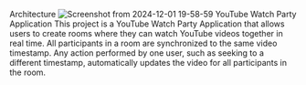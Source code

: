 Architecture
![Screenshot from 2024-12-01 19-58-59](https://github.com/user-attachments/assets/29d022bb-3bae-43be-8f9b-112d052f0ce3)
YouTube Watch Party Application
This project is a YouTube Watch Party Application that allows users to create rooms where they can watch YouTube videos together in real time. All participants in a room are synchronized to the same video timestamp. Any action performed by one user, such as seeking to a different timestamp, automatically updates the video for all participants in the room.
